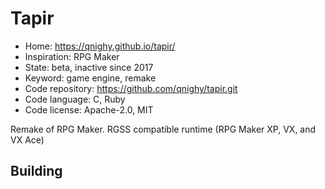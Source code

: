 # Tapir

- Home: https://qnighy.github.io/tapir/
- Inspiration: RPG Maker
- State: beta, inactive since 2017
- Keyword: game engine, remake
- Code repository: https://github.com/qnighy/tapir.git
- Code language: C, Ruby
- Code license: Apache-2.0, MIT

Remake of RPG Maker.
RGSS compatible runtime (RPG Maker XP, VX, and VX Ace)

## Building
